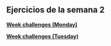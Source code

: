 Ejercicios de la semana 2
--
 [**Week challenges (Monday)**](https://github.com/d2b74/core-code-from-scratch-readme/blob/main/weekChallenges(monday-w2).md)
 
 [**Week challenges (Tuesday)**](https://github.com/d2b74/core-code-from-scratch-readme/blob/main/weekChallenges(tuesday-w2).md)


